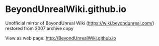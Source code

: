 # BeyondUnrealWiki.github.io
Unofficial mirror of BeyondUnreal Wiki (https://wiki.beyondunreal.com/) restored from 2007 archive copy
  
View as web page: http://BeyondUnrealWiki.github.io

